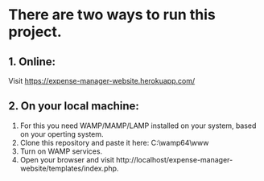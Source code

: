 # There are two ways to run this project.
## 1. Online:
  Visit <a href="https://expense-manager-website.herokuapp.com/">https://expense-manager-website.herokuapp.com/</a>
## 2. On your local machine:
  1. For this you need WAMP/MAMP/LAMP installed on your system, based on your operting system.
  2. Clone this repository and paste it here: C:\wamp64\www
  3. Turn on WAMP services.
  4. Open your browser and visit http://localhost/expense-manager-website/templates/index.php.
